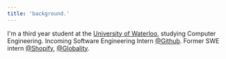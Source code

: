 ```yaml
---
title: 'background.'
---
```


I'm a third year student at the [University of Waterloo](https://www.uwaterloo.ca/), studying Computer Engineering. Incoming Software Engineering Intern [@Github](https://www.github.com). Former SWE intern [@Shopify](https://www.shopify.com), [@Globality](https://www.globality.com).
